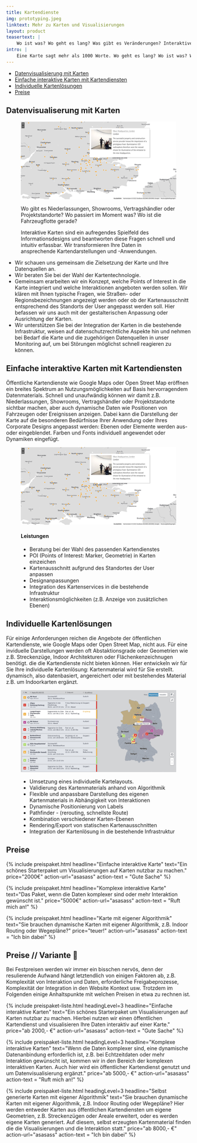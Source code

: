 ```yaml
---
title: Kartendienste
img: prototyping.jpeg
linktext: Mehr zu Karten und Visualisierungen
layout: product
teasertext: |
    Wo ist was? Wo geht es lang? Was gibt es Veränderungen? Interaktive Kartendarstellungen sind interessant und hilfreich und vorallem schnell und intuitiv erfassbar. Komplexe Daten und Sachverhalte werden über die Visualisierung greibar. Egal, ob Sie sich für eine flexible Darstellung von eigenem Kartenmaterial oder die Anreicherung von öffentlichen Karten mit Ihren unternehmens-spezifische Datenpunkte entscheiden: Wir helfen gerne Ihre Daten sicht- und erfahrbar zu machen.
intro: |
    Eine Karte sagt mehr als 1000 Worte. Wo geht es lang? Wo ist was? Wo gibt es Veränderungen? Interaktive Karten geben intuitiv und schnell Orientierung und Überblick. Wir machen aus Daten Karten.
---
```


<section id="topiclist">
    <ul>
        <li><a href="#paragraph_1">Datenvisualisierung mit Karten</a></li>
        <li><a href="#paragraph_2">Einfache interaktive Karten mit Kartendiensten</a></li>
        <li><a href="#paragraph_3">Individuelle Kartenlösungen</a></li>
        <li><a href="#paragraph_4">Preise</a></li>
    </ul>
</section>

<section id="paragraph_1">

<h2>Datenvisualiserung mit Karten</h2>

<figure data-columns="2" class="smaltext">
    <img data-height="full" src="./images/erco-karten.jpg" alt="Interaktive und individuelle Karten">
    <figcaption>
        <div class="limited-box" data-box-width="m">
            <p>Wo gibt es Niederlassungen, Showrooms, Vertragshändler oder Projektstandorte? Wo passiert im Moment was? Wo ist die Fahrzeugflotte gerade?</p>
            <p>Interaktive Karten sind ein aufregendes Spielfeld des Informationsdesigns und beantworten diese Fragen schnell und intuitiv erfassbar. Wir transformieren Ihre Daten in ansprechende Kartendarstellungen und -Anwendungen.
            </p>
        </div>
    </figcaption>
</figure>

<ul class="steps smalltext" data-box-width="l">
<li>Wir schauen uns gemeinsam die Zielsetzung der Karte und Ihre Datenquellen an.</li>
<li>Wir beraten Sie bei der Wahl der Kartentechnologie.</li>
<li>Gemeinsam erarbeiten wir ein Konzept, welche Points of Interest in die Karte integriert und welche Interaktionen angeboten werden sollen. Wir klären mit Ihnen typische Fragen, wie Straßen- oder Regionsbezeichnungen angezeigt werden oder ob der Kartenausschnitt entsprechend des Standorts der User angepasst werden soll. Hier befassen wir uns auch mit der gestalterischen Anpassung oder Ausrichtung der Karten.</li>
<li>Wir unterstützen Sie bei der Integration der Karten in die bestehende Infrastruktur, weisen auf datenschutzrechtliche Aspekte hin und nehmen bei Bedarf die Karte und die zugehörigen Datenquellen in unser Monitoring auf, um bei Störungen möglichst schnell reagieren zu können.</li>
</ul>

</section>

<section id="paragraph_2">

<h2>Einfache interaktive Karten mit Kartendiensten</h2>


<div class="limited-box" data-box-width="m">
<p>
Öffentliche Kartendienste wie Google Maps oder Open Street Map eröffnen ein breites Spektrum an Nutzungsmöglichkeiten auf Basis hervorragendem Datenmaterials.
Schnell und unaufwändig können wir damit z.B. Niederlassungen, Showrooms, Vertragshändler oder Projektstandorte sichtbar machen, aber auch dynamische Daten wie Positionen von Fahrzeugen oder Ereignissen anzeigen. Dabei kann die Darstellung der Karte auf die besonderen Bedürfnisse Ihrer Anwendung oder Ihres Corporate Designs angepasst werden: Ebenen oder Elemente werden aus- oder eingeblendet. Farben und Fonts individuell angewendet oder Dynamiken eingefügt.</p>
</div>

<figure data-columns="2" class="smalltext">
    <img src="./images/erco-karten.jpg" alt="Interaktive und individuelle Karten">
    <figcaption>
        <h4>Leistungen</h4>
        <ul>
            <li>Beratung bei der Wahl des passenden Kartendienstes</li>
            <li>POI (Points of Interest: Marker, Geometrie) in Karten einzeichen</li>
            <li>Kartenausschnitt aufgrund des Standortes der User anpassen</li>
            <li>Designanpassungen</li>
            <li>Integration des Kartenservices in die bestehende Infrastruktur</li>
            <li>Interaktionsmöglichkeiten (z.B. Anzeige von zusätzlichen Ebenen)</li>
        </ul>
    </figcaption>
</figure>

</section>

<section id="paragraph_3">

<h2>Individuelle Kartenlösungen</h2>

<div class="limited-box" data-box-width="m">
<p>Für einige Anforderungen reichen die Angebote der öffentlichen Kartendienste, wie Google Maps oder Open Street Map, nicht aus.
Für eine inviduelle Darstellungen werden oft Abstaktionsgrade oder Geometrien wie z.B. Streckenzüge, Indoor Architekturen oder Flächenkenzeichnugen benötigt. die
die Kartendienste nicht bieten können. Hier entwickeln wir für Sie Ihre individuelle Kartenlösung: Kartenmaterial wird für Sie erstellt. dynamisch, also datenbasiert, angereichert oder mit bestehendes Material z.B. um Indoorkarten ergänzt. </p>
</div>

<figure data-columns="2" class="smalltext">
    <img src="./images/stoerungskarte.jpg" alt="Interaktive und individuelle Karten">
    <figcaption>
        <ul>
            <li>Umsetzung eines individuelle Kartelayouts.</li>
            <li>Validierung des Kartenmaterials anhand von Algorithmik</li>
            <li>Flexible und anpassbare Darstellung des eigenen Kartenmaterials in Abhängigkeit von Interaktionen</li>
            <li>Dynamische Positionierung von Labels</li>
            <li>Pathfinder - (rerouting, schnellste Route)</li>
            <li>Kombination verschiedener Karten-Ebenen</li>
            <li>Rendering/Export von statischen Kartenausschnitten</li>
            <li>Integration der Kartenlösung in die bestehende Infrastruktur</li>
        </ul>
    </figcaption>
</figure>

</section>
<section class="is-light" id="paragraph_4">

<h2>Preise</h2>

<div class="grid limited-box" data-box-width="xl" data-col-width="xs" data-col-gap="s">
{% include preispaket.html 
    headline="Einfache interaktive Karte" 
    text="Ein schönes Starterpaket um Visualisierungen auf Karten nutzbar zu machen."
    price="2000€"
    action-url="asasass" 
    action-text = "Gute Sache" %}

{% include preispaket.html 
    headline="Komplexe interaktive Karte" 
    text="Das Paket, wenn die Daten komplexer sind oder mehr Interaktion gewünscht ist."
    price="5000€"
    action-url="asasass" 
    action-text = "Ruft mich an!" %}

{% include preispaket.html 
    headline="Karte mit eigener Algorithmik" 
    text="Sie brauchen dynamische Karten mit eigener Algorithmik, z.B. Indoor Routing oder Wegepläne?"
    price="teuer!"
    action-url="asasass" 
    action-text = "Ich bin dabei" %}
</div>

</section>

<section class="is-light">

<h2>Preise // Variante 👻</h2>

<div class="limited-box" data-box-width="m">
<p>Bei Festpreisen werden wir immer ein bisschen nervös, denn der resulierende Aufwand hängt letztendlich von einigen Faktoren ab, z.B. Komplexität von Interaktion und Daten, erforderliche Freigabeprozesse, Komplexität der Integration in den Website Kontext usw. Trotzdem im Folgenden einige Anhaltspunkte mit welchen Preisen in etwa zu rechnen ist.</p>
</div>

<div class="price-list">
{% include preispaket-liste.html 
    headingLevel=3
    headline="Einfache interaktive Karten" 
    text="Ein schönes Starterpaket um Visualisierungen auf Karten nutzbar zu machen. Hierbei nutzen wir einen öffentlichen Kartendienst und visualisieren Ihre Daten interaktiv auf einer Karte."
    price="ab 2000,- €"
    action-url="asasass" 
    action-text = "Gute Sache" %}

{% include preispaket-liste.html 
    headingLevel=3
    headline="Komplexe interaktive Karten" 
    text="Wenn die Daten komplexer sind, eine dynamische Datenanbindung erforderlich ist, z.B. bei Echtzeitdaten oder mehr Interaktion gewünscht ist, kommen wir in den Bereich der komplexen interaktiven Karten. Auch hier wird ein öffentlicher Kartendienst genutzt und um Datenvisualisierung ergänzt."
    price="ab 5000,- €"
    action-url="asasass" 
    action-text = "Ruft mich an!" %}

{% include preispaket-liste.html 
    headingLevel=3
    headline="Selbst generierte Karten mit eigener Algorithmik" 
    text="Sie brauchen dynamische Karten mit eigener Algorithmik, z.B. Indoor Routing oder Wegepläne? Hier werden entweder Karten aus öffentlichen Kartendiensten um eigene Geometrien, z.B. Streckenzügen oder Areale erweitert, oder es werden eigene Karten generiert. Auf diesem, selbst erzeugten Kartenmaterial finden die die Visualisierungen und die Interaktion statt."
    price="ab 8000,- €"
    action-url="asasass" 
    action-text = "Ich bin dabei" %}
</div>


</section>
